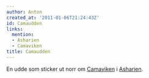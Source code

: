 ```yaml
---
author: Anton
created_at: '2011-01-06T21:24:43Z'
id: Camaudden
links:
  mention:
  - Asharien
  - Camaviken
title: Camaudden
---
```


En udde som sticker ut norr om [Camaviken] i [Asharien].

  [Camaviken]: Camaviken
  [Asharien]: Asharien
